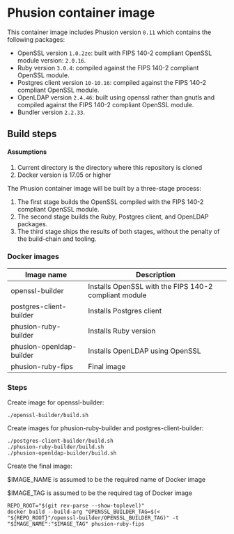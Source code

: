 # Phusion container image
This container image includes Phusion version `0.11` which contains the following packages:

* OpenSSL version `1.0.2ze`: built with  FIPS 140-2 compliant OpenSSL module version: `2.0.16`.
* Ruby version `3.0.4`: compiled against the FIPS 140-2 compliant OpenSSL module.
* Postgres client version `10-10.16`: compiled against the FIPS 140-2 compliant OpenSSL module.
* OpenLDAP version `2.4.46`: built using openssl rather than gnutls and compiled against the FIPS 140-2 compliant OpenSSL module.
* Bundler version `2.2.33`.
 

## Build steps
#### Assumptions

1. Current directory is the directory where this repository is cloned
1. Docker version is 17.05 or higher


The Phusion container image will be built by a three-stage process: 

1. The first stage builds the OpenSSL compiled with the FIPS 140-2 compliant OpenSSL module.
1. The second stage builds the Ruby, Postgres client, and OpenLDAP packages.
1. The third stage ships the results of both stages, without the penalty of the build-chain and tooling.

### Docker images    
| Image name  | Description |
|---|---|
| openssl-builder | Installs OpenSSL with the FIPS 140-2 compliant module|
| postgres-client-builder | Installs Postgres client |
| phusion-ruby-builder | Installs Ruby version |
| phusion-openldap-builder | Installs OpenLDAP using OpenSSL |
| phusion-ruby-fips | Final image |


### Steps

Create image for openssl-builder:
```
./openssl-builder/build.sh
```
Create images for phusion-ruby-builder and postgres-client-builder:
```
./postgres-client-builder/build.sh
./phusion-ruby-builder/build.sh
./phusion-openldap-builder/build.sh
```
Create the final image:

$IMAGE_NAME is assumed to be the required name of Docker image

$IMAGE_TAG is assumed to be the required tag of Docker image
```
REPO_ROOT="$(git rev-parse --show-toplevel)"
docker build --build-arg "OPENSSL_BUILDER_TAG=$(< "${REPO_ROOT}"/openssl-builder/OPENSSL_BUILDER_TAG)" -t "$IMAGE_NAME":"$IMAGE_TAG" phusion-ruby-fips
```
